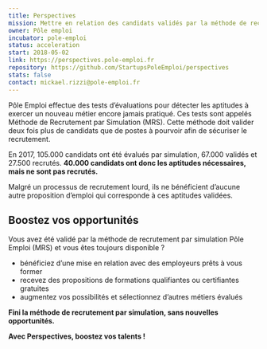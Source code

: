 ```yaml
---
title: Perspectives
mission: Mettre en relation des candidats validés par la méthode de recrutement par simulation, avec des employeurs et des formations à la recherche de leurs aptitudes
owner: Pôle emploi
incubator: pole-emploi
status: acceleration
start: 2018-05-02
link: https://perspectives.pole-emploi.fr
repository: https://github.com/StartupsPoleEmploi/perspectives
stats: false
contact: mickael.rizzi@pole-emploi.fr
---
```


Pôle Emploi effectue des tests d’évaluations pour détecter les aptitudes à exercer un nouveau métier encore jamais pratiqué.
Ces tests sont appelés Méthode de Recrutement par Simulation (MRS). Cette méthode doit valider deux fois plus de candidats que de postes à pourvoir afin de sécuriser le recrutement.

En 2017, 105.000 candidats ont été évalués par simulation, 67.000 validés et 27.500 recrutés. **40.000 candidats ont donc les aptitudes nécessaires, mais ne sont pas recrutés.**

Malgré un processus de recrutement lourd, ils ne bénéficient d’aucune autre proposition d’emploi qui corresponde à ces aptitudes validées.

## Boostez vos opportunités ##
Vous avez été validé par la méthode de recrutement par simulation Pôle Emploi (MRS) et vous êtes toujours disponible ?
- bénéficiez d’une mise en relation avec des employeurs prêts à vous former
- recevez des propositions de formations qualifiantes ou certifiantes gratuites
- augmentez vos possibilités et sélectionnez d’autres métiers évalués


**Fini la méthode de recrutement par simulation, sans nouvelles opportunités.**

**Avec Perspectives, boostez vos talents !**
